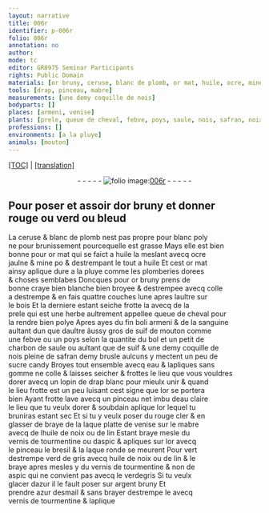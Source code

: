 ```yaml
---
layout: narrative
title: 006r
identifier: p-006r
folio: 006r
annotation: no
author:
mode: tc
editor: GR8975 Seminar Participants
rights: Public Domain
materials: [or bruny, ceruse, blanc de plomb, or mat, huile, ocre, mine, plomberies dorees, bonne craye bien blanche bien broyee, colle a destrempe, bois, prele, queue de cheval, fin boli armeni, sanguine, suif de mouton, febve, poys, bol, charbon de saule, suif, safran, sucre candy, eau, gomme, colle, or, eau claire, rouge cler, laque platte de venise, mabre, huile de noix ou de lin, vernis de tourmentine ou daspic, bresil, laque ronde, verd de gris, vernis de tourmentine & non de aspic, verdegris, azur, argent bruny, azur desmail, vernis de tourmentine]
tools: [drap, pinceau, mabre]
measurements: [une demy coquille de nois]
bodyparts: []
places: [armeni, venise]
plants: [prele, queue de cheval, febve, poys, saule, nois, safran, noix, lin, aspic, bresil]
professions: []
environments: [a la pluye]
animals: [mouton]
---
```


<p><a href="{{ site.baseurl }}/diplomatic/">[TOC]</a> | <a href="{{ site.baseurl }}/_texts/p-006r_tl.md/">[translation]</a></p><div class="folio" align="center">- - - - - <a href="http://gallica.bnf.fr/ark:/12148/btv1b10500001g/f17.image" target="_blank"><img src="https://cu-mkp.github.io/2017-workshop-edition/assets/photo-icon.png" alt="folio image: " style="display:inline-block; margin-bottom:-3px;"/>006r</a> - - - - - </div>  
  

## Pour poser et assoir d<span class="m">or bruny</span> et donner<br/> rouge ou verd ou bleud

 
 La <span class="m">ceruse</span> & <span class="m">blanc de plomb</span> nest pas propre pour blanc poly<br/> ne pour brunissement pourcequelle est grasse Mays elle est bien<br/> bonne pour <span class="m">or mat</span> qui se faict a <span class="m">huile</span> la meslant avecq <span class="m">ocre</span><br/> jaulne & <span class="m">mine</span> <span class="del">po</span> & destrempant le tout a <span class="m">huile</span> Et cest <span class="m">or mat</span><br/> ainsy aplique dure <span class="env">a la pluye</span> comme les <span class="m">plomberies dorees</span><br/> & choses semblabes Doncques pour <span class="m">or bruny</span> prens de<br/> <span class="m">bonne craye bien blanche bien broyee</span> & destrempee avecq <span class="m">colle<br/> a destrempe</span> & en fais quattre couches lune apres laultre sur<br/> le <span class="m">bois</span> Et la derniere estant seiche frotte la avecq de la<br/> <span class="m"><span class="pa">prele</span></span> qui est une herbe aultrement appellee <span class="m"><span class="pa">queue de cheval</span></span> pour<br/> la rendre bien polye Apres ayes du <span class="m">fin boli <span class="pl">armeni</span></span> & de la <span class="m">sanguine</span><br/> aultant dun que daultre âussy gros de <span class="m">suif de <span class="al">mouton</span></span> comme<br/> une <span class="m"><span class="pa">febve</span></span> ou un <span class="m"><span class="pa">poys</span></span> selon la quantite du <span class="m">bol</span> et un petit de<br/> <span class="m">charbon de <span class="pa">saule</span></span> ou aultant que de <span class="m">suif</span> & <span class="ms">une demy coquille de<br/> <span class="pa">nois</span></span> pleine de <span class="m"><span class="pa">safran</span></span> demy brusle aulcuns y mectent un peu de<br/> <span class="m">sucre candy</span> Broyes tout ensemble avecq <span class="m">eau</span> & lapliques sans<br/> <span class="m">gomme</span> ne <span class="m">colle</span> & laisses seicher & frottes le lieu que vous vouldres<br/> dorer avecq un lopin de <span class="tl">drap</span> blanc pour mieulx unir & quand<br/> le lieu frotte est un peu luisant cest signe que l<span class="m">or</span> se portera<br/> bien Ayant frotte lave avecq un <span class="tl">pinceau</span> net imbu d<span class="m">eau claire</span><br/> le lieu que tu veulx dorer & soubdain aplique l<span class="m">or</span> lequel tu<br/> bruniras estant sec Et si tu y veulx poser du <span class="m">rouge cler</span> & en<br/> glasser <span class="del">de</span> braye de la <span class="m">laque platte de <span class="pl">venise</span></span> sur le <span class="tl"><span class="m">mabre</span></span><br/> avecq de l<span class="m">huile de <span class="pa">noix</span> ou de <span class="pa">lin</span></span> Estant braye mesle du<br/> <span class="m">vernis de tourmentine ou d<span class="pa">aspic</span></span> & apliques sur l<span class="m">or</span> avecq<br/> le <span class="tl">pinceau</span> le <span class="m"><span class="pa">bresil</span></span> & la <span class="m">laque ronde</span> se meurent Pour vert<br/> destrempe <span class="m">verd de gris</span> avecq <span class="m">huile de <span class="pa">noix</span> ou de <span class="pa">lin</span></span> & le<br/> braye apres mesles y du <span class="m">vernis de tourmentine & non de<br/> <span class="pa">aspic</span></span> qui ne convient pas avecq le <span class="m">verdegris</span> Si tu veulx<br/> glacer d<span class="m">azur</span> il le fault poser sur <span class="m">argent bruny</span> Et<br/> prendre <span class="m">azur desmail</span> & sans brayer destrempe le avecq<br/> <span class="m">vernis de tourmentine</span> & laplique 
 
